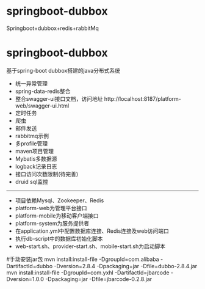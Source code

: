 # springboot-dubbox
Springboot+dubbox+redis+rabbitMq

# springboot-dubbox
基于spring-boot dubbox搭建的java分布式系统
- 统一异常管理
- spring-data-redis整合
- 整合swagger-ui接口文档，访问地址 http://localhost:8187/platform-web/swagger-ui.html
- 定时任务
- 爬虫
- 邮件发送
- rabbitmq示例
- 多profile管理
- maven项目管理
- Mybatis多数据源
- logback记录日志
- 接口访问次数限制(待完善)
- druid sql监控

---

- 项目依赖Mysql、Zookeeper、Redis
- platform-web为管理平台接口
- platform-mobile为移动客户端接口
- platform-system为服务提供者
- 在application.yml中配置数据库连接、Redis连接及web访问端口
- 执行db-script中的数据库初始化脚本
- web-start.sh、provider-start.sh、mobile-start.sh为启动脚本


#手动安装jar包
mvn install:install-file -DgroupId=com.alibaba -DartifactId=dubbo -Dversion=2.8.4 -Dpackaging=jar -Dfile=dubbo-2.8.4.jar
mvn install:install-file -DgroupId=com.yxhl -DartifactId=jbarcode -Dversion=1.0.0 -Dpackaging=jar -Dfile=jbarcode-0.2.8.jar

